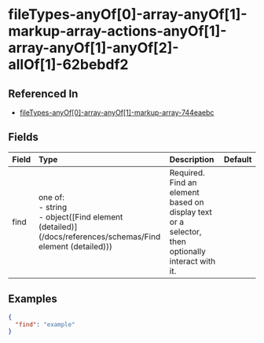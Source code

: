 
# fileTypes-anyOf[0]-array-anyOf[1]-markup-array-actions-anyOf[1]-array-anyOf[1]-anyOf[2]-allOf[1]-62bebdf2



## Referenced In

- [fileTypes-anyOf[0]-array-anyOf[1]-markup-array-744eaebc](/docs/references/schemas/filetypes-anyof-0--array-anyof-1--markup-array-744eaebc)

## Fields

Field | Type | Description | Default
:-- | :-- | :-- | :--
find | one of:<br/>- string<br/>- object([Find element (detailed)](/docs/references/schemas/Find element (detailed))) | Required. Find an element based on display text or a selector, then optionally interact with it. | 

## Examples

```json
{
  "find": "example"
}
```
